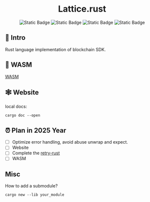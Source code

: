 <h1 align="center">Lattice.rust</h1>

<p align="center">
    <img alt="Static Badge" src="https://img.shields.io/badge/rust-v1.80.1-blue?logo=rust">
    <img alt="Static Badge" src="https://img.shields.io/badge/build-passing-green?logo=github">
    <img alt="Static Badge" src="https://img.shields.io/badge/release-v1.0.0-blue?logo=adguard">
    <img alt="Static Badge" src="https://img.shields.io/badge/Evm-support-orange?logo=ethereum">
</p>

## 📖 Intro

Rust language implementation of blockchain SDK.

## 🧰 WASM

[WASM](https://rustwasm.github.io/wasm-pack/book/)

## 🕸️ Website

local docs:

```shell
cargo doc --open
```

## ⏰ Plan in 2025 Year

- [ ] Optimize error handling, avoid abuse unwrap and expect.
- [ ] Website
- [ ] Complete the [retry-rust](https://github.com/wylu1037/retry-rust)
- [ ] WASM

## Misc

How to add a submodule?

```shell
cargo new --lib your_module
```

